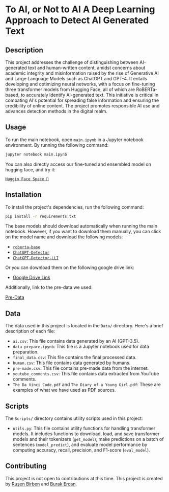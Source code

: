 # To AI, or Not to AI A Deep Learning Approach to Detect AI Generated Text

## Description

This project addresses the challenge of distinguishing between AI-generated text and human-written content, amidst concerns about academic integrity and misinformation raised by the rise of Generative AI and Large Language Models such as ChatGPT and GPT-4. It entails developing and optimizing neural networks, with a focus on fine-tuning three transformer models from Hugging Face, all of which are RoBERTa-based, to accurately identify AI-generated text. This initiative is critical in combating AI's potential for spreading false information and ensuring the credibility of online content. The project promotes responsible AI use and advances detection methods in the digital realm.

## Usage

To run the main notebook, open `main.ipynb` in a Jupyter notebook environment.
By running the following command:

```bash
jupyter notebook main.ipynb
```

You can also directly access our fine-tuned and ensembled model on hugging face, and try it:

[`Huggin Face Space 🤗`](https://huggingface.co/spaces/rusen/gpt_detector)


## Installation

To install the project's dependencies, run the following command:

```bash
pip install -r requirements.txt
```

The base models should download automatically when running the main notebook. However, if you want to download them manually, you can click on the model name and download the following models:

- [`roberta-base`](https://huggingface.co/roberta-base-openai-detector)
- [`ChatGPT-Detector`](https://huggingface.co/Hello-SimpleAI/chatgpt-detector-roberta)
- [`ChatGPT-Detector-LLI`](https://huggingface.co/Nintw923/chatgpt-detector-lli-hc3)

Or you can download them on the following google drive link:

- [Google Drive Link](https://drive.google.com/drive/folders/1AxTw-65OnvyHT71_XQSLDNeeadI7yXij?usp=sharing)

Additionally, link to the pre-data we used:

[Pre-Data](https://github.com/dukeraphaelng/synth_detectives)

## Data

The data used in this project is located in the `Data/` directory. Here's a brief description of each file:

- `ai.csv`: This file contains data generated by an AI (GPT-3.5).
- `data-prepare.ipynb`: This file is a Jupyter notebook used for data preparation.
- `final_data.csv`: This file contains the final processed data.
- `human.csv`: This file contains data generated by humans.
- `pre-made.csv`: This file contains pre-made data from the internet.
- `youtube_comments.csv`: This file contains data extracted from YouTube comments.
- `The Da Vinci Code.pdf` and `The Diary of a Young Girl.pdf`: These are examples of what we have used as PDF sources.
  
## Scripts

The `Scripts/` directory contains utility scripts used in this project:

- `utils.py`: This file contains utility functions for handling transformer models. It includes functions to download, load, and save transformer models and their tokenizers (`get_model`), make predictions on a batch of sentences (`model_predict`), and evaluate model performance by computing accuracy, recall, precision, and F1-score (`eval_model`).

## Contributing

This project is not open to contributions at this time.
This project is created by [Ruşen Birben](https://github.com/rusenbb) and [Burak Ercan](https://github.com/BurakErcn).
